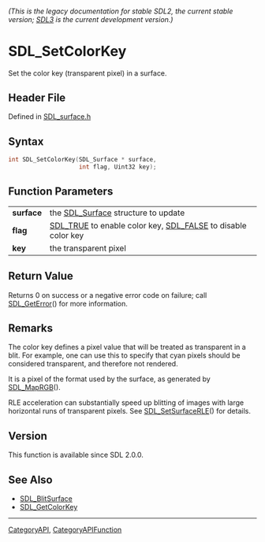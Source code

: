 ###### (This is the legacy documentation for stable SDL2, the current stable version; [SDL3](https://wiki.libsdl.org/SDL3/) is the current development version.)
# SDL_SetColorKey

Set the color key (transparent pixel) in a surface.

## Header File

Defined in [SDL_surface.h](https://github.com/libsdl-org/SDL/blob/SDL2/include/SDL_surface.h)

## Syntax

```c
int SDL_SetColorKey(SDL_Surface * surface,
                    int flag, Uint32 key);

```

## Function Parameters

|                 |                                                                                       |
| --------------- | ------------------------------------------------------------------------------------- |
| **surface**     | the [SDL_Surface](SDL_Surface) structure to update                                    |
| **flag**        | [SDL_TRUE](SDL_TRUE) to enable color key, [SDL_FALSE](SDL_FALSE) to disable color key |
| **key**         | the transparent pixel                                                                 |

## Return Value

Returns 0 on success or a negative error code on failure; call
[SDL_GetError](SDL_GetError)() for more information.

## Remarks

The color key defines a pixel value that will be treated as transparent in
a blit. For example, one can use this to specify that cyan pixels should be
considered transparent, and therefore not rendered.

It is a pixel of the format used by the surface, as generated by
[SDL_MapRGB](SDL_MapRGB)().

RLE acceleration can substantially speed up blitting of images with large
horizontal runs of transparent pixels. See
[SDL_SetSurfaceRLE](SDL_SetSurfaceRLE)() for details.

## Version

This function is available since SDL 2.0.0.

## See Also

- [SDL_BlitSurface](SDL_BlitSurface)
- [SDL_GetColorKey](SDL_GetColorKey)

----
[CategoryAPI](CategoryAPI), [CategoryAPIFunction](CategoryAPIFunction)

